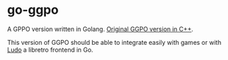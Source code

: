 # go-ggpo

A GPPO version written in Golang. [Original GGPO version in C++](https://github.com/pond3r/ggpo).

This version of GGPO should be able to integrate easily with games or with [Ludo](https://github.com/libretro/ludo) a libretro frontend in Go.

